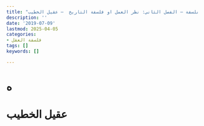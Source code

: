 ```yaml
---
title: "مبدأ تاريخ الفلسفة – الفصل الثاني: نظر العمل او فلسفة التاريخ  – عقيل الخطيب"
description: ''
date: '2019-07-09'
lastmod: 2025-04-05
categories:
- فلسفة العقل
tags: []
keywords: []

---
```

# **ه**

# عقيل الخطيب

###
